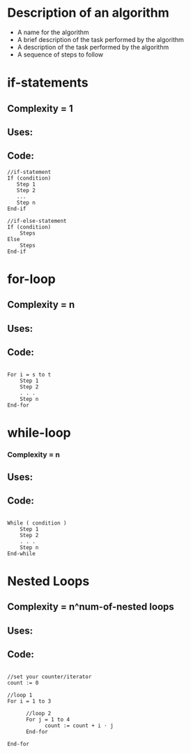 ﻿# Description of an algorithm
- A name for the algorithm
- A brief description of the task performed by the algorithm
- A description of the task performed by the algorithm
- A sequence of steps to follow


# if-statements
## Complexity = 1
## Uses:
## Code: 
```{r, tidy=FALSE, eval=FALSE, highlight=FALSE }
//if-statement
If (condition)
   Step 1
   Step 2 
   ...
   Step n
End-if

```

```{r, tidy=FALSE, eval=FALSE, highlight=FALSE }
//if-else-statement
If (condition)
	Steps
Else
	Steps
End-if

```

# for-loop
## Complexity = n
## Uses:
## Code: 
```{r, tidy=FALSE, eval=FALSE, highlight=FALSE }

For i = s to t
    Step 1
    Step 2
    . . .
    Step n
End-for

```

# while-loop
### Complexity = n
## Uses:
## Code: 
```{r, tidy=FALSE, eval=FALSE, highlight=FALSE }

While ( condition )
    Step 1
    Step 2
    . . .
    Step n
End-while

```

# Nested Loops
## Complexity = n^num-of-nested loops
## Uses:
## Code: 
```{r, tidy=FALSE, eval=FALSE, highlight=FALSE }

//set your counter/iterator
count := 0

//loop 1
For i = 1 to 3

	  //loop 2
      For j = 1 to 4
            count := count + i ⋅ j
      End-for

End-for

```
